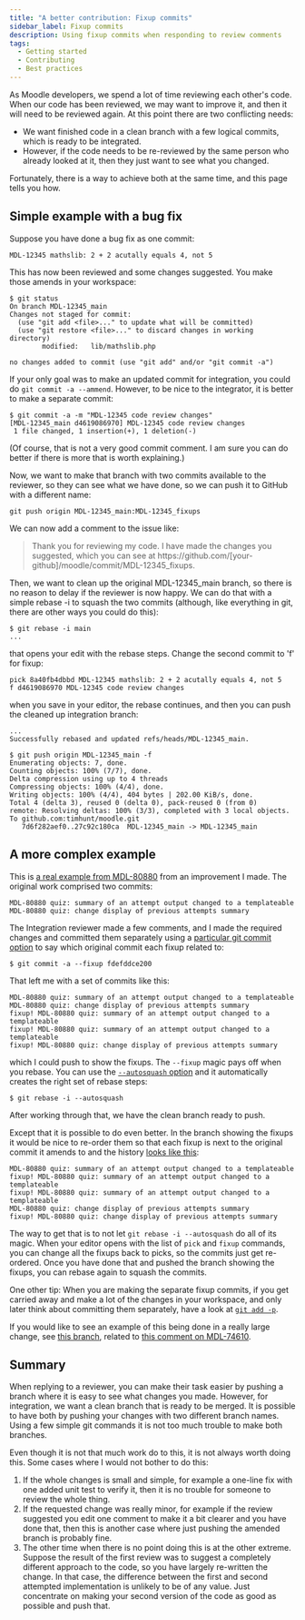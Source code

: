 ```yaml
---
title: "A better contribution: Fixup commits"
sidebar_label: Fixup commits
description: Using fixup commits when responding to review comments
tags:
  - Getting started
  - Contributing
  - Best practices
---
```


As Moodle developers, we spend a lot of time reviewing each other's code. When our code has been reviewed, we may want to improve it, and then it will need to be reviewed again. At this point there are two conflicting needs:

- We want finished code in a clean branch with a few logical commits, which is ready to be integrated.
- However, if the code needs to be re-reviewed by the same person who already looked at it, then they  just want to see what you changed.

Fortunately, there is a way to achieve both at the same time, and this page tells you how.

## Simple example with a bug fix

Suppose you have done a bug fix as one commit:

```
MDL-12345 mathslib: 2 + 2 acutally equals 4, not 5
```

This has now been reviewed and some changes suggested. You make those amends in your workspace:

```
$ git status
On branch MDL-12345_main
Changes not staged for commit:
  (use "git add <file>..." to update what will be committed)
  (use "git restore <file>..." to discard changes in working directory)
        modified:   lib/mathslib.php

no changes added to commit (use "git add" and/or "git commit -a")
```

If your only goal was to make an updated commit for integration, you could do `git commit -a --ammend`. However, to be nice to the integrator, it is better to make a separate commit:

```
$ git commit -a -m "MDL-12345 code review changes"
[MDL-12345_main d4619086970] MDL-12345 code review changes
 1 file changed, 1 insertion(+), 1 deletion(-)
```

(Of course, that is not a very good commit comment. I am sure you can do better if there is more that is worth explaining.)

Now, we want to make that branch with two commits available to the reviewer, so they can see what we have done, so we can push it to GitHub with a different name:

```
git push origin MDL-12345_main:MDL-12345_fixups
```

We can now add a comment to the issue like:

> Thank you for reviewing my code. I have made the changes you suggested, which you can see at http<span>s://</span>github.com/[your-github]/moodle/commit/M<span>DL-12</span>345_fixups.

Then, we want to clean up the original M<span>DL-12</span>345_main branch, so there is no reason to delay if the reviewer is now happy. We can do that with a simple rebase -i to squash the two commits (although, like everything in git, there are other ways you could do this):

```
$ git rebase -i main
...
```

that opens your edit with the rebase steps. Change the second commit to 'f' for fixup:

```
pick 8a40fb4dbbd MDL-12345 mathslib: 2 + 2 acutally equals 4, not 5
f d4619086970 MDL-12345 code review changes
```

when you save in your editor, the rebase continues, and then you can push the cleaned up integration branch:

```
...
Successfully rebased and updated refs/heads/MDL-12345_main.

$ git push origin MDL-12345_main -f
Enumerating objects: 7, done.
Counting objects: 100% (7/7), done.
Delta compression using up to 4 threads
Compressing objects: 100% (4/4), done.
Writing objects: 100% (4/4), 404 bytes | 202.00 KiB/s, done.
Total 4 (delta 3), reused 0 (delta 0), pack-reused 0 (from 0)
remote: Resolving deltas: 100% (3/3), completed with 3 local objects.
To github.com:timhunt/moodle.git
   7d6f282aef0..27c92c180ca  MDL-12345_main -> MDL-12345_main
```

## A more complex example

This is [a real example from MDL-80880](https://tracker.moodle.org/browse/MDL-80880?focusedId=1065188&page=com.atlassian.jira.plugin.system.issuetabpanels%3Acomment-tabpanel#comment-1065188) from an improvement I made. The original work comprised two commits:

```
MDL-80880 quiz: summary of an attempt output changed to a templateable
MDL-80880 quiz: change display of previous attempts summary
```

The Integration reviewer made a few comments, and I made the required changes and committed them separately using a [particular git commit option](https://git-scm.com/docs/git-commit#Documentation/git-commit.txt---fixupamendrewordltcommitgt) to say which original commit each fixup related to:

```
$ git commit -a --fixup fdefddce200
```

That left me with a set of commits like this:

```
MDL-80880 quiz: summary of an attempt output changed to a templateable
MDL-80880 quiz: change display of previous attempts summary
fixup! MDL-80880 quiz: summary of an attempt output changed to a templateable
fixup! MDL-80880 quiz: summary of an attempt output changed to a templateable
fixup! MDL-80880 quiz: change display of previous attempts summary
```

which I could push to show the fixups. The `--fixup` magic pays off when you rebase. You can use the [`--autosquash` option](https://git-scm.com/docs/git-rebase#Documentation/git-rebase.txt---autosquash) and it automatically creates the right set of rebase steps:

```
$ git rebase -i --autosquash
```

After working through that, we have the clean branch ready to push.

Except that it is possible to do even better. In the branch showing the fixups it would be nice to re-order them so that each fixup is next to the original commit it amends to and the history [looks like this](https://github.com/timhunt/moodle/compare/main...MDL-80880-fixups):

```
MDL-80880 quiz: summary of an attempt output changed to a templateable
fixup! MDL-80880 quiz: summary of an attempt output changed to a templateable
fixup! MDL-80880 quiz: summary of an attempt output changed to a templateable
MDL-80880 quiz: change display of previous attempts summary
fixup! MDL-80880 quiz: change display of previous attempts summary
```

The way to get that is to not let `git rebase -i --autosquash` do all of its magic. When your editor opens with the list of `pick` and `fixup` commands, you can change all the fixups back to picks, so the commits just get re-ordered. Once you have done that and pushed the branch showing the fixups, you can rebase again to squash the commits.

One other tip: When you are making the separate fixup commits, if you get carried away and make a lot of the changes in your workspace, and only later think about committing them separately, have a look at [`git add -p`](https://git-scm.com/docs/git-add#Documentation/git-add.txt--p).

If you would like to see an example of this being done in a really large change, see [this branch](https://github.com/timhunt/moodle/compare/main...MDL-74610-fixes-04-08), related to [this comment on MDL-74610](https://tracker.moodle.org/browse/MDL-74610?focusedId=1075220&page=com.atlassian.jira.plugin.system.issuetabpanels:comment-tabpanel#comment-1075220).

## Summary

When replying to a reviewer, you can make their task easier by pushing a branch where it is easy to see what changes you made. However, for integration, we want a clean branch that is ready to be merged. It is possible to have both by pushing your changes with two different branch names. Using a few simple git commands it is not too much trouble to make both branches.

Even though it is not that much work do to this, it is not always worth doing this. Some cases where I would not bother to do this:

1. If the whole changes is small and simple, for example a one-line fix with one added unit test to verify it, then it is no trouble for someone to review the whole thing.
2. If the requested change was really minor, for example if the review suggested you edit one comment to make it a bit clearer and you have done that, then this is another case where just pushing the amended branch is probably fine.
3. The other time when there is no point doing this is at the other extreme. Suppose the result of the first review was to suggest a completely different approach to the code, so you have largely re-written the change. In that case, the difference between the first and second attempted implementation is unlikely to be of any value. Just concentrate on making your second version of the code as good as possible and push that.
